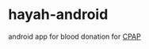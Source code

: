 # hayah-android

android app for blood donation  for <a href="https://cpgovappaward.jo/en">CPAP</a>
